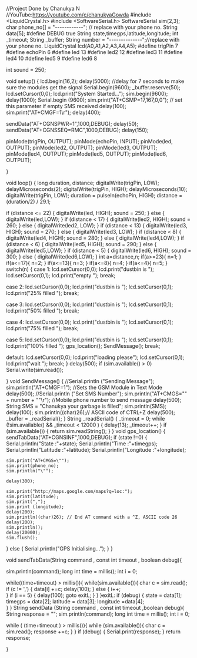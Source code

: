 //Project Done by Chanukya N
//YouTube:https://youtube.com/c/chanukyaGowda
#include <LiquidCrystal.h>
#include <SoftwareSerial.h>
SoftwareSerial sim(2,3);
char phone_no[] = "------------"; // replace with your phone no.
String data[5];
#define DEBUG true
String state,timegps,latitude,longitude;
int _timeout;
String _buffer;
String number = "--------------";//replace with your phone no.
LiquidCrystal lcd(A0,A1,A2,A3,A4,A5); 
#define trigPin 7
#define echoPin 6
#define led 13
#define led2 12
#define led3 11
#define led4 10
#define led5 9
#define led6 8

int sound = 250;


void setup() {
  lcd.begin(16,2); 
   delay(5000); //delay for 7 seconds to make sure the modules get the signal
  Serial.begin(9600);
  _buffer.reserve(50);
  lcd.setCursor(0,0); 
  lcd.print("System Started...");
  sim.begin(9600);
  delay(1000);
  Serial.begin (9600);
   sim.print("AT+CSMP=17,167,0,0");  // set this parameter if empty SMS received
 delay(100);
 sim.print("AT+CMGF=1\r"); 
 delay(400);
  
 sendData("AT+CGNSPWR=1",1000,DEBUG);
 delay(50);
 sendData("AT+CGNSSEQ=RMC",1000,DEBUG);
 delay(150);

  pinMode(trigPin, OUTPUT);
  pinMode(echoPin, INPUT);
  pinMode(led, OUTPUT);
  pinMode(led2, OUTPUT);
  pinMode(led3, OUTPUT);
  pinMode(led4, OUTPUT);
  pinMode(led5, OUTPUT);
  pinMode(led6, OUTPUT);
  

}

void loop() {
  long duration, distance;
  digitalWrite(trigPin, LOW); 
  delayMicroseconds(2);
  digitalWrite(trigPin, HIGH);
  delayMicroseconds(10);
  digitalWrite(trigPin, LOW);
  duration = pulseIn(echoPin, HIGH);
  distance = (duration/2) / 29.1;


  if (distance <= 22) {
    digitalWrite(led, HIGH);
    sound = 250;
}
  else {
    digitalWrite(led,LOW);
  }
  if (distance < 17) {
      digitalWrite(led2, HIGH);
      sound = 260;
}
  else {
      digitalWrite(led2, LOW);
  }
  if (distance < 13) {
      digitalWrite(led3, HIGH);
      sound = 270;
} 
  else {
    digitalWrite(led3, LOW);
  }
  if (distance < 8) {
    digitalWrite(led4, HIGH);
    sound = 280;
}
  else {
    digitalWrite(led4,LOW);
  }
  if (distance < 6) {
    digitalWrite(led5, HIGH);
    sound = 290;
}
  else {
    digitalWrite(led5,LOW);
  }
  if (distance < 5) {
    digitalWrite(led6, HIGH);
    sound = 300;
}
  else {
    digitalWrite(led6,LOW);
  }
   int a=distance,n;
   if(a>=23){
    n=1;
   }
     if(a<=17){
    n=2;
   }
     if(a<=13){
    n=3;
   }
     if(a<=8){
    n=4;
   }
     if(a<=4){
    n=5;
   }
switch(n)
{
  case 1:
  lcd.setCursor(0,0); 
  lcd.print("dustbin is     ");
  lcd.setCursor(0,1);
  lcd.print("empty        ");
  break;

  case 2:
  lcd.setCursor(0,0); 
  lcd.print("dustbin is    ");
  lcd.setCursor(0,1);
  lcd.print("25% filled    ");
  break;

  case 3:
  lcd.setCursor(0,0); 
  lcd.print("dustbin is    ");
  lcd.setCursor(0,1);
  lcd.print("50% filled    ");
  break;

  case 4:
  lcd.setCursor(0,0); 
  lcd.print("dustbin is    ");
  lcd.setCursor(0,1);
  lcd.print("75% filled    ");
  break;


  case 5:
  lcd.setCursor(0,0); 
  lcd.print("dustbin is    ");
  lcd.setCursor(0,1);
  lcd.print("100% filled   ");
  gps_location();
  SendMessage();
  break;
  
 default:
  lcd.setCursor(0,0); 
  lcd.print("loading please");
  lcd.setCursor(0,1);
  lcd.print("wait          ");
  break;
}
 delay(500);
   if (sim.available() > 0)
    Serial.write(sim.read());
 
}
void SendMessage()
{
  //Serial.println ("Sending Message");
  sim.println("AT+CMGF=1");    //Sets the GSM Module in Text Mode
  delay(500);
  //Serial.println ("Set SMS Number");
  sim.println("AT+CMGS=\"" + number + "\"\r"); //Mobile phone number to send message
  delay(500);
  String SMS = "Chanukya your garbage is filled";
  sim.println(SMS);
  delay(100);
  sim.println((char)26);// ASCII code of CTRL+Z
  delay(500);
  _buffer = _readSerial();
}
String _readSerial() {
  _timeout = 0;
  while  (!sim.available() && _timeout < 12000  )
  {
    delay(13);
    _timeout++;
  }
  if (sim.available()) {
    return sim.readString();
  }
}
void gps_location()
{
    sendTabData("AT+CGNSINF",1000,DEBUG);
  if (state !=0) {
    Serial.println("State  :"+state);
    Serial.println("Time  :"+timegps);
    Serial.println("Latitude  :"+latitude);
    Serial.println("Longitude  :"+longitude);

    sim.print("AT+CMGS=\"");
    sim.print(phone_no);
    sim.println("\"");
    
    delay(300);

    sim.print("http://maps.google.com/maps?q=loc:");
    sim.print(latitude);
    sim.print(",");
    sim.print (longitude);
    delay(200);
    sim.println((char)26); // End AT command with a ^Z, ASCII code 26
    delay(200);
    sim.println();
    delay(20000);
    sim.flush();
    
  } else {
    Serial.println("GPS Initialising...");
  }
}

void sendTabData(String command , const int timeout , boolean debug){

  sim.println(command);
  long int time = millis();
  int i = 0;

  while((time+timeout) > millis()){
    while(sim.available()){
      char c = sim.read();
      if (c != ',') {
         data[i] +=c;
         delay(100);
      } else {
        i++;  
      }
      if (i == 5) {
        delay(100);
        goto exitL;
      }
    }
  }exitL:
  if (debug) {
    state = data[1];
    timegps = data[2];
    latitude = data[3];
    longitude =data[4];  
  }
}
String sendData (String command , const int timeout ,boolean debug){
  String response = "";
  sim.println(command);
  long int time = millis();
  int i = 0;

  while ( (time+timeout ) > millis()){
    while (sim.available()){
      char c = sim.read();
      response +=c;
    }
  }
  if (debug) {
     Serial.print(response);
     }
     return response;

}


